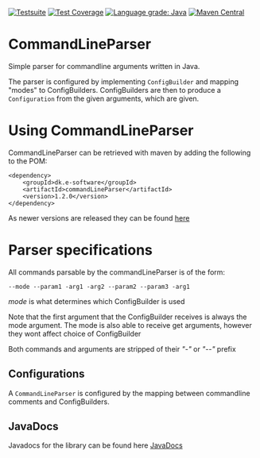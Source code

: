 [![Testsuite](https://github.com/Ernstsen/CommandLineParser/workflows/Test-suite/badge.svg)](https://github.com/Ernstsen/CommandLineParser/actions) 
[![Test Coverage](https://codecov.io/gh/Ernstsen/CommandLineParser/branch/master/graph/badge.svg?token=NMG1R3WWZ1)](https://codecov.io/gh/Ernstsen/CommandLineParser)
[![Language grade: Java](https://img.shields.io/lgtm/grade/java/g/Ernstsen/CommandLineParser.svg?logo=lgtm&logoWidth=18)](https://lgtm.com/projects/g/Ernstsen/CommandLineParser/context:java)
[![Maven Central](https://img.shields.io/maven-central/v/dk.e-software/commandLineParser)](https://mvnrepository.com/artifact/dk.e-software/commandLineParser)
# CommandLineParser
Simple parser for commandline arguments written in Java.

The parser is configured by implementing ``` ConfigBuilder ``` and mapping "modes" to ConfigBuilders. 
ConfigBuilders are then to produce a ``` Configuration ``` from the given arguments, which are given.

# Using CommandLineParser
CommandLineParser can be retrieved with maven by adding the following to the POM:
```
<dependency>
    <groupId>dk.e-software</groupId>
    <artifactId>commandLineParser</artifactId>
    <version>1.2.0</version>
</dependency>

```
As newer versions are released they can be found [here](https://mvnrepository.com/artifact/dk.e-software/commandLineParser/)

# Parser specifications
All commands parsable by the commandLineParser is of the form:

``` --mode --param1 -arg1 -arg2 --param2 --param3 -arg1 ```

<i>mode</i> is what determines which ConfigBuilder is used

Note that the first argument that the ConfigBuilder receives is always the mode argument.
The mode is also able to receive get arguments, however they wont affect choice of ConfigBuilder


Both commands and arguments are stripped of their <i>"-"</i> or <i>"--"</i> prefix

## Configurations
A ```CommandLineParser``` is configured by the mapping between commandline comments and ConfigBuilders. 
 
## JavaDocs
Javadocs for the library can be found here [JavaDocs](https://ernstsen.github.io/CommandLineParser/)
